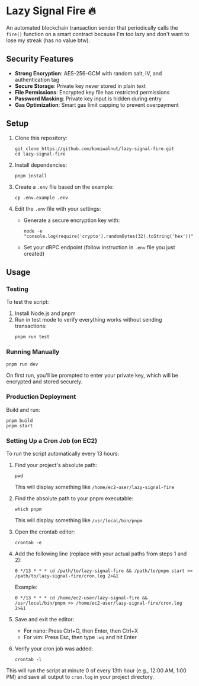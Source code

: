 # Lazy Signal Fire 🔥

An automated blockchain transaction sender that periodically calls the `fire()` function on a smart contract because I'm too lazy and don't want to lose my streak (has no value btw).

## Security Features

- **Strong Encryption**: AES-256-GCM with random salt, IV, and authentication tag
- **Secure Storage**: Private key never stored in plain text
- **File Permissions**: Encrypted key file has restricted permissions
- **Password Masking**: Private key input is hidden during entry
- **Gas Optimization**: Smart gas limit capping to prevent overpayment

## Setup

1. Clone this repository:
   ```
   git clone https://github.com/komiwalnut/lazy-signal-fire.git
   cd lazy-signal-fire
   ```

2. Install dependencies:
   ```
   pnpm install
   ```

3. Create a `.env` file based on the example:
   ```
   cp .env.example .env
   ```

4. Edit the `.env` file with your settings:
   - Generate a secure encryption key with:
     ```
     node -e "console.log(require('crypto').randomBytes(32).toString('hex'))"
     ```
   - Set your dRPC endpoint (follow instruction in `.env` file you just created)

## Usage

### Testing

To test the script:

1. Install Node.js and pnpm
2. Run in test mode to verify everything works without sending transactions:
   ```
   pnpm run test
   ```

### Running Manually

```
pnpm run dev
```

On first run, you'll be prompted to enter your private key, which will be encrypted and stored securely.

### Production Deployment

Build and run:

```
pnpm build
pnpm start
```

### Setting Up a Cron Job (on EC2)

To run the script automatically every 13 hours:

1. Find your project's absolute path:
   ```
   pwd
   ```
   This will display something like `/home/ec2-user/lazy-signal-fire`

2. Find the absolute path to your pnpm executable:
   ```
   which pnpm
   ```
   This will display something like `/usr/local/bin/pnpm`

3. Open the crontab editor:
   ```
   crontab -e
   ```

4. Add the following line (replace with your actual paths from steps 1 and 2):
   ```
   0 */13 * * * cd /path/to/lazy-signal-fire && /path/to/pnpm start >> /path/to/lazy-signal-fire/cron.log 2>&1
   ```
   Example:
   ```
   0 */13 * * * cd /home/ec2-user/lazy-signal-fire && /usr/local/bin/pnpm >> /home/ec2-user/lazy-signal-fire/cron.log 2>&1
   ```

5. Save and exit the editor:
   - For nano: Press Ctrl+O, then Enter, then Ctrl+X
   - For vim: Press Esc, then type `:wq` and hit Enter

6. Verify your cron job was added:
   ```
   crontab -l
   ```

This will run the script at minute 0 of every 13th hour (e.g., 12:00 AM, 1:00 PM) and save all output to `cron.log` in your project directory.